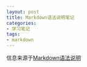 ```yaml
---
layout: post
title: Markdown语法说明笔记
categories:
- 学习笔记
tags:
- markdown
---
```


信息来源于[Markdown语法说明](http://wowubuntu.com/markdown/#list)

